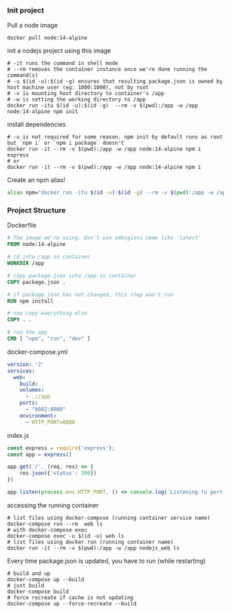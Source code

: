 ### Init project
Pull a node image
```console
docker pull node:14-alpine
```
init a nodejs project using this image
```console
# -it runs the command in shell mode
# --rm removes the container instance once we're done running the command(s)
# -u $(id -u):$(id -g) ensures that resulting package.json is owned by host machine user (eg: 1000:1000), not by root
# -v is mounting host directory to container's /app 
# -w is setting the working directory to /app
docker run -itu $(id -u):$(id -g)  --rm -v $(pwd):/app -w /app node:14-alpine npm init
```
install dependencies
```console
# -u is not required for some reason. npm init by default runs as root but `npm i` or `npm i package` doesn't
docker run -it --rm -v $(pwd):/app -w /app node:14-alpine npm i express
# or
docker run -it --rm -v $(pwd):/app -w /app node:14-alpine npm i
```
Create an npm alias!
```bash
alias npm="docker run -itu $(id -u):$(id -g) --rm -v $(pwd):/app -w /app node:14-alpine"
```
### Project Structure
Dockerfile
```dockerfile
# The image we're using. Don't use ambigious name like 'latest'
FROM node:14-alpine

# cd into /app in container
WORKDIR /app

# copy package.json into /app in container
COPY package.json .

# if package.json has not changed, this step won't run
RUN npm install

# now copy everything else
COPY . .

# run the app
CMD [ "npm", "run", "dev" ]
```
docker-compose.yml
```yml
version: '2'
services:
  web:
    build: .
    volumes:
      - .:/app
    ports:
      - "8082:8080"
    environment:
      - HTTP_PORT=8080
```
index.js
```js
const express = require('express');
const app = express()

app.get('/', (req, res) => {
    res.json({'status': 200})
})

app.listen(process.env.HTTP_PORT, () => console.log(`Listening to port ${process.env.HTTP_PORT}`));
```
accessing the running container
```console
# list files using docker-compose (running container service name)
docker-compose run --rm  web ls
# with docker-compose exec
docker-compose exec -u $(id -u) web ls
# list files using docker run (running container name)
docker run -it --rm -v $(pwd):/app -w /app nodejs_web ls
```
Every time package.json is updated, you have to run (while restarting)
```console
# build and up
docker-compose up --build
# just build
docker-compose build
# force recreate if cache is not updating
docker-compose up --force-recreate --build
```
